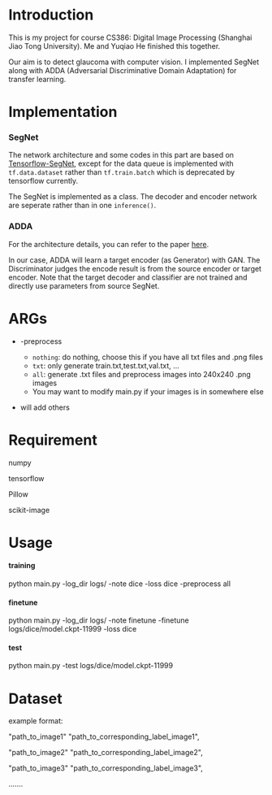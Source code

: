 # Introduction
This is my project for course CS386: Digital Image Processing (Shanghai Jiao Tong University). Me and Yuqiao He finished this together.

Our aim is to detect glaucoma with computer vision. I implemented SegNet along with ADDA (Adversarial Discriminative Domain Adaptation) for transfer learning.


# Implementation

###  SegNet
The network architecture and some codes in this part are based on [Tensorflow-SegNet](https://github.com/tkuanlun350/Tensorflow-SegNet), 
except for the data queue is implemented with `tf.data.dataset` rather than `tf.train.batch`
which is deprecated by tensorflow currently.

The SegNet is implemented as a class. The decoder and encoder network are seperate rather than in one `inference()`.

### ADDA
For the architecture details, you can refer to the paper [here](https://arxiv.org/abs/1702.05464).

In our case, ADDA will learn a target encoder (as Generator) with GAN. 
The Discriminator judges the encode result is from the source encoder or target encoder. 
Note that the target decoder and classifier are not trained and directly use parameters from source SegNet.

# ARGs

- -preprocess
    - `nothing`: do nothing, choose this if you have all txt files and .png files
    - `txt`: only generate train.txt,test.txt,val.txt, ...
    - `all`: generate .txt files and preprocess images into 240x240 .png images
    - You may want to modify main.py if your images is in somewhere else

- will add others

# Requirement
numpy

tensorflow

Pillow

scikit-image

# Usage
#### training

  python main.py -log_dir logs/ -note dice -loss dice -preprocess all

#### finetune

  python main.py -log_dir logs/ -note finetune -finetune logs/dice/model.ckpt-11999 -loss dice

#### test

  python main.py -test logs/dice/model.ckpt-11999


# Dataset
example format:

"path_to_image1" "path_to_corresponding_label_image1",

"path_to_image2" "path_to_corresponding_label_image2",

"path_to_image3" "path_to_corresponding_label_image3",

.......
